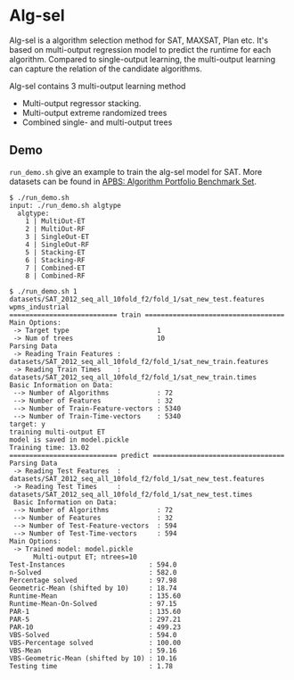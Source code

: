Alg-sel
===========================

Alg-sel is a algorithm selection method for SAT, MAXSAT, Plan etc. It's based on multi-output regression model to predict the runtime for each algorithm.
Compared to single-output learning, the multi-output learning can capture the relation of the candidate algorithms.

Alg-sel contains 3 multi-output learning method

- Multi-output regressor stacking.
- Multi-output extreme randomized trees
- Combined single- and multi-output trees

## Demo

`run_demo.sh` give an example to train the alg-sel model for SAT. More datasets can be found in [APBS: Algorithm Portfolio Benchmark Set](http://4c.ucc.ie/~ymalitsky/APBS.html).

```
$ ./run_demo.sh
input: ./run_demo.sh algtype
  algtype:
    1 | MultiOut-ET
    2 | MultiOut-RF
    3 | SingleOut-ET
    4 | SingleOut-RF
    5 | Stacking-ET
    6 | Stacking-RF
    7 | Combined-ET
    8 | Combined-RF
```

```
$ ./run_demo.sh 1
datasets/SAT_2012_seq_all_10fold_f2/fold_1/sat_new_test.features
wpms_industrial
=========================== train ===================================
Main Options:
 -> Target type                      1
 -> Num of trees                     10
Parsing Data
 -> Reading Train Features : datasets/SAT_2012_seq_all_10fold_f2/fold_1/sat_new_train.features
 -> Reading Train Times    : datasets/SAT_2012_seq_all_10fold_f2/fold_1/sat_new_train.times
Basic Information on Data:
 --> Number of Algorithms            : 72
 --> Number of Features              : 32
 --> Number of Train-Feature-vectors : 5340
 --> Number of Train-Time-vectors    : 5340
target: y
training multi-output ET
model is saved in model.pickle
Training time: 13.02
=========================== predict =================================
Parsing Data
 -> Reading Test Features  : datasets/SAT_2012_seq_all_10fold_f2/fold_1/sat_new_test.features
 -> Reading Test Times     : datasets/SAT_2012_seq_all_10fold_f2/fold_1/sat_new_test.times
 Basic Information on Data:
 --> Number of Algorithms            : 72
 --> Number of Features              : 32
 --> Number of Test-Feature-vectors  : 594
 --> Number of Test-Time-vectors     : 594
Main Options:
 -> Trained model: model.pickle
      Multi-output ET; ntrees=10
Test-Instances                     : 594.0
n-Solved                           : 582.0
Percentage solved                  : 97.98
Geometric-Mean (shifted by 10)     : 18.74
Runtime-Mean                       : 135.60
Runtime-Mean-On-Solved             : 97.15
PAR-1                              : 135.60
PAR-5                              : 297.21
PAR-10                             : 499.23
VBS-Solved                         : 594.0
VBS-Percentage solved              : 100.00
VBS-Mean                           : 59.16
VBS-Geometric-Mean (shifted by 10) : 10.16
Testing time                       : 1.78
```
